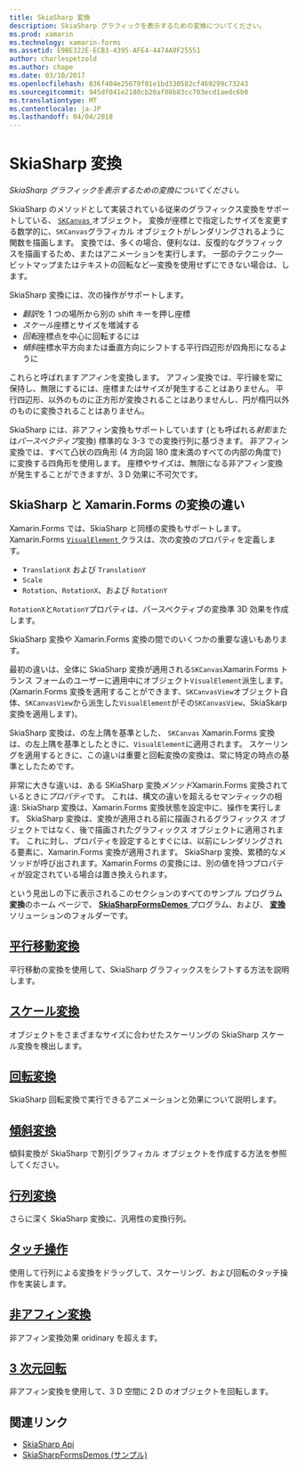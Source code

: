 ```yaml
---
title: SkiaSharp 変換
description: SkiaSharp グラフィックを表示するための変換についてください。
ms.prod: xamarin
ms.technology: xamarin-forms
ms.assetid: E9BE322E-ECB3-4395-AFE4-4474A0F25551
author: charlespetzold
ms.author: chape
ms.date: 03/10/2017
ms.openlocfilehash: 836f404e25679f01e1bd330582cf469299c73243
ms.sourcegitcommit: 945df041e2180cb20af08b83cc703ecd1aedc6b0
ms.translationtype: MT
ms.contentlocale: ja-JP
ms.lasthandoff: 04/04/2018
---
```

# <a name="skiasharp-transforms"></a>SkiaSharp 変換

_SkiaSharp グラフィックを表示するための変換についてください。_

SkiaSharp のメソッドとして実装されている従来のグラフィックス変換をサポートしている、 [ `SKCanvas` ](https://developer.xamarin.com/api/type/SkiaSharp.SKCanvas/)オブジェクト。 変換が座標とで指定したサイズを変更する数学的に、`SKCanvas`グラフィカル オブジェクトがレンダリングされるように関数を描画します。 変換では、多くの場合、便利なは、反復的なグラフィックスを描画するため、またはアニメーションを実行します。 一部のテクニック&mdash;ビットマップまたはテキストの回転など&mdash;変換を使用せずにできない場合は、します。

SkiaSharp 変換には、次の操作がサポートします。

- *翻訳*を 1 つの場所から別の shift キーを押し座標
- *スケール*座標とサイズを増減する
- *回転*座標点を中心に回転するには
- *傾斜*座標水平方向または垂直方向にシフトする平行四辺形が四角形になるように

これらと呼ばれます*アフィン*を変換します。 アフィン変換では、平行線を常に保持し、無限にするには、座標またはサイズが発生することはありません。 平行四辺形、以外のものに正方形が変換されることはありませんし、円が楕円以外のものに変換されることはありません。

SkiaSharp には、非アフィン変換もサポートしています (とも呼ばれる*射影*または*パースペクティブ*変換) 標準的な 3-3 での変換行列に基づきます。 非アフィン変換では、すべて凸状の四角形 (4 方向図 180 度未満のすべての内部の角度で) に変換する四角形を使用します。 座標やサイズは、無限になる非アフィン変換が発生することができますが、3 D 効果に不可欠です。

## <a name="differences-between-skiasharp-and-xamarinforms-transforms"></a>SkiaSharp と Xamarin.Forms の変換の違い

Xamarin.Forms では、SkiaSharp と同様の変換もサポートします。 Xamarin.Forms [ `VisualElement` ](https://developer.xamarin.com/api/type/Xamarin.Forms.VisualElement/)クラスは、次の変換のプロパティを定義します。

- `TranslationX` および `TranslationY`
- `Scale`
- `Rotation`、`RotationX`、および `RotationY`

`RotationX`と`RotationY`プロパティは、パースペクティブの変換準 3D 効果を作成します。

SkiaSharp 変換や Xamarin.Forms 変換の間でのいくつかの重要な違いもあります。

最初の違いは、全体に SkiaSharp 変換が適用される`SKCanvas`Xamarin.Forms トランス フォームのユーザーに適用中にオブジェクト`VisualElement`派生します。 (Xamarin.Forms 変換を適用することができます、`SKCanvasView`オブジェクト自体、`SKCanvasView`から派生した`VisualElement`がその`SKCanvasView`、SkiaSkarp 変換を適用します)。

SkiaSharp 変換は、の左上隅を基準とした、 `SKCanvas` Xamarin.Forms 変換は、の左上隅を基準としたときに、`VisualElement`に適用されます。 スケーリングを適用するときに、この違いは重要と回転変換の変換は、常に特定の時点の基準としたためです。

非常に大きな違いは、ある SKiaSharp 変換*メソッド*Xamarin.Forms 変換されているときに*プロパティ*です。 これは、構文の違いを超えるセマンティックの相違: SkiaSharp 変換は、Xamarin.Forms 変換状態を設定中に、操作を実行します。 SkiaSharp 変換は、変換が適用される前に描画されるグラフィックス オブジェクトではなく、後で描画されたグラフィックス オブジェクトに適用されます。 これに対し、プロパティを設定するとすぐには、以前にレンダリングされる要素に、Xamarin.Forms 変換が適用されます。 SkiaSharp 変換、累積的なメソッドが呼び出されます。Xamarin.Forms の変換には、別の値を持つプロパティが設定されている場合は置き換えられます。

という見出しの下に表示されるこのセクションのすべてのサンプル プログラム**変換**のホーム ページで、 [ **SkiaSharpFormsDemos** ](https://developer.xamarin.com/samples/xamarin-forms/SkiaSharpForms/Demos/)プログラム、および、 [**変換**](https://github.com/xamarin/xamarin-forms-samples/tree/master/SkiaSharpForms/SkiaSharpFormsDemos/SkiaSharpFormsDemos/SkiaSharpFormsDemos/Transforms)ソリューションのフォルダーです。

## <a name="the-translate-transformtranslatemd"></a>[平行移動変換](translate.md)

平行移動の変換を使用して、SkiaSharp グラフィックスをシフトする方法を説明します。

## <a name="the-scale-transformscalemd"></a>[スケール変換](scale.md)

オブジェクトをさまざまなサイズに合わせたスケーリングの SkiaSharp スケール変換を検出します。

## <a name="the-rotate-transformrotatemd"></a>[回転変換](rotate.md)

SkiaSharp 回転変換で実行できるアニメーションと効果について説明します。

## <a name="the-skew-transformskewmd"></a>[傾斜変換](skew.md)

傾斜変換が SkiaSharp で割引グラフィカル オブジェクトを作成する方法を参照してください。

## <a name="matrix-transformsmatrixmd"></a>[行列変換](matrix.md)

さらに深く SkiaSharp 変換に、汎用性の変換行列。

## <a name="touch-manipulationstouchmd"></a>[タッチ操作](touch.md)

使用して行列による変換をドラッグして、スケーリング、および回転のタッチ操作を実装します。

## <a name="non-affine-transformsnon-affinemd"></a>[非アフィン変換](non-affine.md)

非アフィン変換効果 oridinary を超えます。

## <a name="3d-rotation3d-rotationmd"></a>[3 次元回転](3d-rotation.md)

非アフィン変換を使用して、3 D 空間に 2 D のオブジェクトを回転します。


## <a name="related-links"></a>関連リンク

- [SkiaSharp Api](https://developer.xamarin.com/api/root/SkiaSharp/)
- [SkiaSharpFormsDemos (サンプル)](https://developer.xamarin.com/samples/xamarin-forms/SkiaSharpForms/Demos/)
